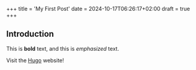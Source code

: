 +++
title = 'My First Post'
date = 2024-10-17T06:26:17+02:00
draft = true
+++

## Introduction

This is **bold** text, and this is *emphasized* text.

Visit the [Hugo](https://gohugo.io) website!
